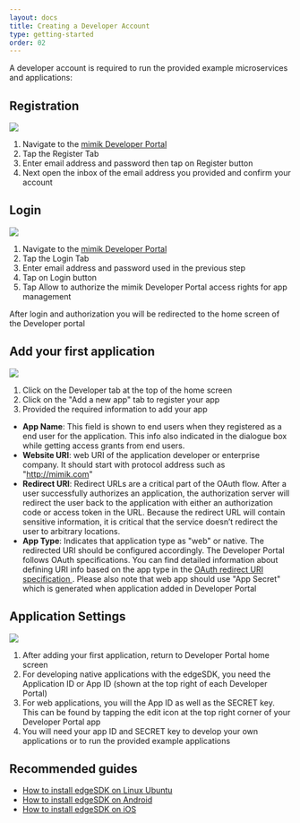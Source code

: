 ```yaml
---
layout: docs
title: Creating a Developer Account
type: getting-started
order: 02
---
```


A developer account is required to run the provided example microservices and applications:

## Registration

![](/assets/images/documentation/DevRegister.png)

1. Navigate to the [mimik Developer Portal](/dev) 
2. Tap the Register Tab
3. Enter email address and password then tap on Register button
4. Next open the inbox of the email address you provided and confirm your account

## Login

![](/assets/images/documentation/DevLogin.png)

1. Navigate to the [mimik Developer Portal](/dev) 
2. Tap the Login Tab
3. Enter email address and password used in the previous step
3. Tap on Login button
4. Tap Allow to authorize the mimik Developer Portal access rights for app management

After login and authorization you will be redirected to the home screen of the Developer portal

## Add your first application

![](/assets/images/documentation/AppRegister.png)

1. Click on the Developer tab at the top of the home screen
2. Click on the "Add a new app" tab to register your app
3. Provided the required information to add your app

- **App Name**: This field is shown to end users when they registered as a  end user for the application. This info  also indicated in the dialogue box while getting access grants from end users.
- **Website URI**: web URI of the application developer or enterprise company. It should start with protocol address such as "http://mimik.com"
- **Redirect URI**: Redirect URLs are a critical part of the OAuth flow. After a user successfully authorizes an application, the authorization server will redirect the user back to the application with either an authorization code or access token in the URL. Because the redirect URL will contain sensitive information, it is critical that the service doesn’t redirect the user to arbitrary locations.
- **App Type**: Indicates that application type as "web" or native. The redirected URI should  be configured accordingly. The Developer Portal follows OAuth specifications. You can find detailed information about defining URI info based on the app type in the [OAuth redirect URI specification ](https://www.oauth.com/oauth2-servers/redirect-uris) . Please also note that web app should use "App Secret" which is generated when application added in Developer Portal

## Application Settings

![](/assets/images/documentation/AppList.png)

1. After adding your first application, return to Developer Portal home screen
1. For developing native applications with the edgeSDK, you  need the Application ID or App ID (shown at the top right of each Developer Portal)
1. For web applications, you will the App ID as well as the SECRET key. This can be found by tapping the edit icon at the top right corner of your Developer Portal app
1. You will need your app ID and SECRET key to develop your own applications or to run the provided example applications

## Recommended guides

- [How to install edgeSDK on Linux Ubuntu](/docs/1.1.0/installation/linux-ubuntu.html)
- [How to install edgeSDK on Android](/docs/1.1.0/installation/android.html)
- [How to install edgeSDK on iOS](/docs/1.1.0/installation/ios.html)